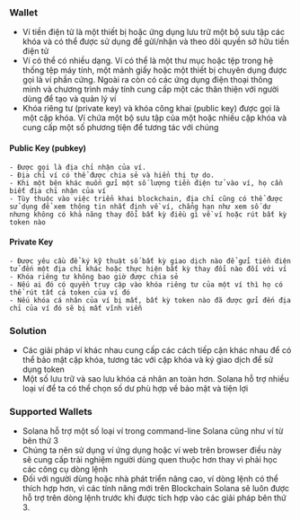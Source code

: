 ### Wallet

- Ví tiền điện tử là một thiết bị hoặc ứng dụng lưu trữ một bộ sưu tập các khóa và có thể được sử dụng để gửi/nhận và theo dõi quyền sở hữu tiền điện tử 
- Ví có thể có nhiều dạng. Ví có thể là một thư mục hoặc tệp trong hệ thống tệp máy tính, một mảnh giấy hoặc một thiết bị chuyên dụng được gọi là ví phần cứng. Ngoài ra còn có các ứng dụng điện thoại thông minh và chương trình máy tính cung cấp một các thân thiện với người dùng để tạo và quản lý ví
- Khóa riêng tư (private key) và khóa công khai (public key) được gọi là một cặp khóa. Ví chứa một bộ sưu tập của một hoặc nhiều cặp khóa và cung cấp một số phương tiện để tương tác với chúng 

#### Public Key (pubkey) 

    - Được gọi là địa chỉ nhận của ví.
    - Địa chỉ ví có thể được chia sẻ và hiển thị tự do.
    - Khi một bên khác muốn gửi một số lượng tiền điện tử vào ví, họ cần biết địa chỉ nhận của ví 
    - Tùy thuộc vào việc triển khai blockchain, địa chỉ cũng có thể được sử dụng để xem thông tin nhất định về ví, chẳng hạn như xem số dư nhưng không có khả năng thay đổi bất kỳ điều gì về ví hoặc rút bất kỳ token nào 

#### Private Key

    - Được yêu cầu để ký kỹ thuật số bất kỳ giao dịch nào để gửi tiền điện tử đến một địa chỉ khác hoặc thực hiện bất kỳ thay đổi nào đối với ví
    - Khóa riêng tư không bao giờ được chia sẻ
    - Nếu ai đó có quyền truy cập vào khóa riêng tư của một ví thì họ có thể rút tất cả token của ví đó
    - Nếu khóa cá nhân của ví bị mất, bất kỳ token nào đã được gửi đến địa chỉ của ví đó sẽ bị mất vĩnh viễn

### Solution

- Các giải pháp ví khác nhau cung cấp các cách tiếp cận khác nhau để có thể bảo mật cặp khóa, tương tác với cặp khóa và ký giao dịch để sử dụng token
- Một số lưu trữ và sao lưu khóa cá nhân an toàn hơn. Solana hỗ trợ nhiều loại ví để ta có thể chọn số dư phù hợp về bảo mật và tiện lợi

### Supported Wallets

- Solana hỗ trợ một số loại ví trong command-line Solana cũng như ví từ bên thứ 3
- Chúng ta nên sử dụng ví ứng dụng hoặc ví web trên browser điều này sẽ cung cấp trải nghiệm người dùng quen thuộc hơn thay vì phải học các công cụ dòng lệnh
- Đối với người dùng hoặc nhà phát triển nâng cao, ví dòng lệnh có thể thích hợp hơn, vì các tính năng mới trên Blockchain Solana sẽ luôn được hỗ trợ trên dòng lệnh trước khi được tích hợp vào các giải pháp bên thứ 3.